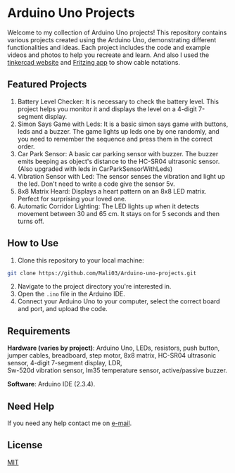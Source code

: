 # Arduino Uno Projects

Welcome to my collection of Arduino Uno projects! This repository contains various projects created using the Arduino Uno, demonstrating different functionalities and ideas. Each project includes the code and example videos and photos to help you recreate and learn. And also I used the [tinkercad website](https://www.tinkercad.com/) and [Fritzing app](https://fritzing.org) to show cable notations.

## Featured Projects
1. Battery Level Checker: It is necessary to check the battery level. This project helps you monitor it and displays the level on a 4-digit 7-segment display.
2. Simon Says Game with Leds: It is a basic simon says game with buttons, leds and a buzzer. The game lights up leds one by one randomly, and you need to remember the sequence and press them in the correct order.
3. Car Park Sensor: A basic car parking sensor with buzzer. The buzzer emits beeping as object's distance to the HC-SR04 ultrasonic sensor. (Also upgraded with leds in CarParkSensorWithLeds)
4. Vibration Sensor with Led: The sensor senses the vibration and light up the led. Don't need to write a code give the sensor 5v.
5. 8x8 Matrix Heard: Displays a heart pattern on an 8x8 LED matrix. Perfect for surprising your loved one.
6. Automatic Corridor Lighting: The LED lights up when it detects movement between 30 and 65 cm. It stays on for 5 seconds and then turns off.

## How to Use
1. Clone this repository to your local machine:
```bash
git clone https://github.com/Mali03/Arduino-uno-projects.git
```
2. Navigate to the project directory you're interested in.
3. Open the `.ino` file in the Arduino IDE.
4. Connect your Arduino Uno to your computer, select the correct board and port, and upload the code.

## Requirements
**Hardware (varies by project)**: Arduino Uno, LEDs, resistors, push button, jumper cables, breadboard, step motor, 8x8 matrix, HC-SR04 ultrasonic sensor, 4-digit 7-segment display, LDR, 	
Sw-520d vibration sensor, lm35 temperature sensor, active/passive buzzer.

**Software**: Arduino IDE (2.3.4).

## Need Help
If you need any help contact me on [e-mail](mailto:mehmetaligunalay@gmail.com).

## License

[MIT](https://choosealicense.com/licenses/mit/)
